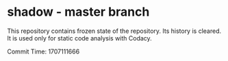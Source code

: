 # shadow - master branch

This repository contains frozen state of the repository.
Its history is cleared. It is used only for static code
analysis with Codacy.

Commit Time: 1707111666